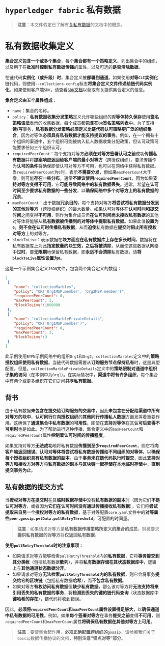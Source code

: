 # `hyperledger fabric` 私有数据

> **注意**：本文件假定已了解有[关私有数据](https://hyperledger-fabric.readthedocs.io/en/latest/private-data/private-data.html)的文档中的概念。

# 私有数据收集定义

**集合定义包含一个或多个集合**，每个**集合都有一个策略定义**，列出集合中的组织，以及用于在**批准时控制私有数据传播**的属性，以及可选的**是否清除数据**。

在链代码**实例化（或升级）时**，集合定义被**部署到通道**。如果使用**对等`CLI`实例化**链代码，则使用`--collections-config`标志**将集合定义文件传递给链代码实例化**。如果使用客户端`SDK`，请查看[`SDK`文档](https://fabric-sdk-node.github.io/)以获取有关提供集合定义的信息。

**集合定义由五个属性组成**：

+ `name`：集合的名称。
+ `policy`：**私有数据收集分发策略**定义允许哪些组织的**对等体持久保存**使用**签名策略语法**表示的收集数据，每个成员都**包含在`OR`签名策略列表**中。为了支持**读/写**事务，**私有数据分发策略必须定义比链代码认可策略更广泛的组织集合**，因为对等体**必须具有私有数据才能支持提议的事务**。例如，在一个拥有十个组织的渠道中，五个组织可能被纳入私人数据收集分配政策，但认可政策可能要求任何三个组织认可。
+ `requiredPeerCount`：每个支持对等方**必须在对等方签署认可之前**成功**传播私有数据**并将**提案响应返回给客户端的最小对等方**（跨授权组织）。要求传播作为**认可的条件**将确保即使认可对等方不可用，也可以在网络中获得私有数据。当`requiredPeerCount`为`0`时，表示**不需要分发**，但如果`maxPeerCount`大于零，则可能**存在一些分布**。通常**不建议使用`requiredPeerCount`**，因为如果**支持对等方变得不可用**，它**可能导致网络中的私有数据丢失**。通常，希望在**认可时间至少要求私有数据的一些分发**，以**确保网络中多个对等方上的私有数据的冗余**。
+ `maxPeerCount`：出于数据**冗余目的**，每个支持对等方**将尝试将私有数据分发到的其他对等方**（跨授权组织）的最大数量。如果认可对等体在**认可时间和提交时间**之间变得**不可用**，则作为集合成员但**在认可时间尚未接收私有数据**的其他对等体将能够从**私有数据被传播到的对等体中提取私有数据**。如果此值**设置为`0`，则不会在认可时传播私有数据**，从而**迫使**私有数据在**提交时阻止所有授权对等方**上的对等方。
+ `blockToLive`：表示数据在**块方面应在私有数据库上存在多长时间**。数据将在私有数据库上为此**指定数量的块生效，之后将被清除**，从而使这些数据从网络中**过时**。要**无限期**地保留私有数据，即**永远不会清除**私有数据，请**将`blockToLive`属性设置为`0`**。

这是一个示例集合定义`JSON`文件，包含两个集合定义的数组：

```json
[
 {
    "name": "collectionMarbles",
    "policy": "OR('Org1MSP.member', 'Org2MSP.member')",
    "requiredPeerCount": 0,
    "maxPeerCount": 3,
    "blockToLive":1000000
 },
 {
    "name": "collectionMarblePrivateDetails",
    "policy": "OR('Org1MSP.member')",
    "requiredPeerCount": 0,
    "maxPeerCount": 3,
    "blockToLive":3
 }
]
```

此示例使用`BYFN`示例网络中的组织`Org1`和`Org2`。`collectionMarbles`定义中的**策略授权组织使用私有数据**。当链代码数据需要从**订购服务节点保持私有**时，这是典型配置。但是，`collectionMarblePrivateDetails`定义中的**策略限制对通道中组织子集的访问**（在本例中为`Org1`）。在实际情况中，**渠道中将有许多组织**，每个集合中有两个或更多组织在它们之间**共享私有数据**。

## 背书

由于私有数据**未包含在提交给订购服务的交易中**，因此**未包含在分配给渠道中所有对等方的块中**，**认可同行**在**向授权组织**的**其他同行传播私人数据**方面发挥着重要作用。这确保了**通道集合中私有数据**的**可用性**，即使在**支持对等体**在其**认可后变得不可用时**也是如此。为了帮助进行这种传播，集合定义中的`maxPeerCount`和`requiredPeerCount`属性**控制着认可时间的传播程度**。

如果支持对等方**无法成功**地将私有数据**传播到至少`requiredPeerCount`**，则它将**向客户端返回错误**。**认可对等体将尝试将私有数据传播给不同组织的对等体**，以**确保每个授权组织具有私有数据的副本**。由于**事务未在链代码执行时提交**，因此**支持对等方和接收方对等方**将**私有数据的副本与区块链一起存储在本地临时存储**中，**直到提交事务为止**。

## 私有数据的提交方式

当**授权对等方在提交时**在其**临时数据存储中**没有**私有数据的副本**时（因为它们**不是认可对等方**，或者因为**它们在认可时间没有通过传播接收私有数据**），它们将**尝试提取来自另一个授权对等方的私有数据**，基于对等配置`core.yaml`文件中的**对等属性`peer.gossip.pvtData.pullRetryThreshold`**，可配置的时间量。

> **注意**：如果请求对等方是**私有数据传播策略所定义的集合的成员**，则被要求**提供私有数据的对等方**将**仅返回私有数据**。

**使用`pullRetryThreshold`时的注意事项**：

+ 如果请求对等方能够检索`pullRetryThreshold`内的**私有数据**，它将**事务提交到其分类帐**（包括私有数据**散列**），并将**私有数据存储在其状态数据库中**，逻辑上与**其他通道状态数据分开**。
+ 如果请求对等方**无法检索`pullRetryThreshold`内的私有数据**，则它会将事务**提交给它的区块链**（包括私有数据**哈希**），而**不包含私有数据**。
+ 如果对等方**有权访问私有数据**但**缺少私有数据**，那么该对等方将**无法支持将来引用丢失的私有数据的事务**，将**检测到丢失的键的链代码查询**（状态数据库中**键哈希的存在**），链代码将收到错误。

因此，**必须将`requiredPeerCount`和`maxPeerCount`属性设置得足够大**，以**确保通道中私有数据的可用性**。例如，如果**每个签署对等方**在事务**提交之前**变得**不可用**，则`requiredPeerCount`和`maxPeerCount`属性**将确保私有数据在其他对等方上可用**。

> **注意**：要使集合起作用，**必须正确配置跨组织的`gossip`**。请参阅我们关于`Gossip`数据传播协议的文档，**特别注意“锚点对等”部分**。
